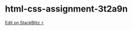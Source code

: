 # html-css-assignment-3t2a9n

[Edit on StackBlitz ⚡️](https://stackblitz.com/edit/html-css-assignment-3t2a9n)